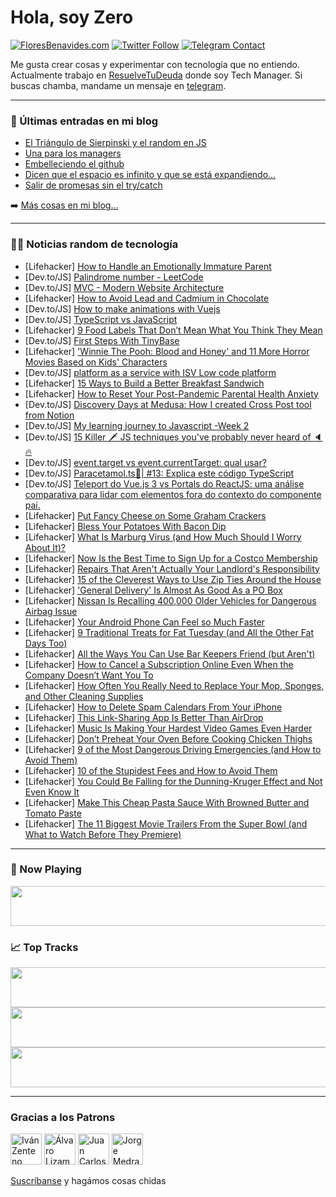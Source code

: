 # Hola, soy Zero

[![FloresBenavides.com](https://img.shields.io/website?down_message=oops&label=MiBlog&style=for-the-badge&up_message=online&url=https%3A%2F%2Ffloresbenavides.com)](https://floresbenavides.com) [![Twitter Follow](https://img.shields.io/twitter/follow/ZeroDragon?color=%231DA1F2&label=Follow&logo=twitter&logoColor=ffffff&style=for-the-badge)](https://twitter.com/zerodragon) [![Telegram Contact](https://img.shields.io/badge/escr%C3%ADbeme-ZeroDragon-%2326A5E4?style=for-the-badge&logo=telegram)](https://t.me/zerodragon)

Me gusta crear cosas y experimentar con tecnología que no entiendo.
Actualmente trabajo en [ResuelveTuDeuda](http://github.com/resuelve) donde soy Tech Manager.
Si buscas chamba, mandame un mensaje en [telegram](https://t.me/zerodragon).

---

### 📕 Últimas entradas en mi blog
<!-- BLOG-POST-LIST:START -->
- [El Triángulo de Sierpinski y el random en JS](https://floresbenavides.com/el-triangulo-de-sierpinski-y-el-random-en-js/)
- [Una para los managers](https://floresbenavides.com/una-para-los-managers/)
- [Embelleciendo el github](https://floresbenavides.com/embelleciendo-el-github/)
- [Dicen que el espacio es infinito y que se está expandiendo…](https://floresbenavides.com/dicen-que-el-espacio-es-infinito-y-que-se-esta-expandiendo/)
- [Salir de promesas sin el try/catch](https://floresbenavides.com/salir-de-promesas-sin-el-try-catch/)
<!-- BLOG-POST-LIST:END -->

➡️ [Más cosas en mi blog...](https://floresbenavides.com)

---

### 👨‍💻 Noticias random de tecnología
<!-- TECH-POSTS:START -->
- [Lifehacker] [How to Handle an Emotionally Immature Parent](https://lifehacker.com/how-to-handle-an-emotionally-immature-parent-1850122477)
- [Dev.to/JS] [Palindrome number - LeetCode](https://dev.to/zuzexx/palindrome-number-leetcode-103o)
- [Dev.to/JS] [MVC - Modern Website Architecture](https://dev.to/sarahadewale/mvc-modern-website-architecture-1j6l)
- [Lifehacker] [How to Avoid Lead and Cadmium in Chocolate](https://lifehacker.com/how-to-avoid-lead-and-cadmium-in-chocolate-1850120929)
- [Dev.to/JS] [How to make animations with Vuejs](https://dev.to/andrewzach/how-to-make-animations-with-vuejs-jp2)
- [Dev.to/JS] [TypeScript vs JavaScript](https://dev.to/mujtaba4li/typescript-vs-javascript-121j)
- [Lifehacker] [9 Food Labels That Don’t Mean What You Think They Mean](https://lifehacker.com/9-food-labels-that-don-t-mean-what-you-think-they-mean-1850121752)
- [Dev.to/JS] [First Steps With TinyBase](https://dev.to/parenttobias/first-steps-with-tinybase-1ola)
- [Lifehacker] [&#39;Winnie The Pooh: Blood and Honey&#39; and 11 More Horror Movies Based on Kids&#39; Characters](https://lifehacker.com/winnie-the-pooh-blood-and-honey-and-11-more-horror-mov-1850121061)
- [Dev.to/JS] [platform as a service with ISV Low code platform](https://dev.to/laradissouza99/platform-as-a-service-with-isv-low-code-platform-2c11)
- [Lifehacker] [15 Ways to Build a Better Breakfast Sandwich](https://lifehacker.com/15-ways-to-build-a-better-breakfast-sandwich-1850119709)
- [Lifehacker] [How to Reset Your Post-Pandemic Parental Health Anxiety](https://lifehacker.com/how-to-reset-your-post-pandemic-parental-health-anxiety-1850117622)
- [Dev.to/JS] [Discovery Days at Medusa: How I created Cross Post tool from Notion](https://dev.to/medusajs/discovery-days-at-medusa-how-i-created-cross-post-tool-from-notion-491j)
- [Dev.to/JS] [My learning journey to Javascript -Week 2](https://dev.to/hmmalic/my-learning-journey-to-javascript-week-2-58b9)
- [Dev.to/JS] [15 Killer 🗡 JS techniques you&#39;ve probably never heard of 🔈🔥](https://dev.to/ironcladdev/15-killer-js-techniques-youve-probably-never-heard-of-1lgp)
- [Dev.to/JS] [event.target vs event.currentTarget: qual usar?](https://dev.to/demenezes/eventtarget-vs-eventcurrenttarget-qual-usar-4m7e)
- [Dev.to/JS] [Paracetamol.ts💊| #13: Explica este código TypeScript](https://dev.to/duxtech/paracetamolts-13-explica-este-codigo-typescript-1c87)
- [Dev.to/JS] [Teleport do Vue.js 3 vs Portals do ReactJS: uma análise comparativa para lidar com elementos fora do contexto do componente pai.](https://dev.to/jow/teleport-do-vuejs-3-vs-portals-do-reactjs-uma-analise-comparativa-para-lidar-com-elementos-fora-do-contexto-do-componente-pai-2n3j)
- [Lifehacker] [Put Fancy Cheese on Some Graham Crackers](https://lifehacker.com/put-fancy-cheese-on-some-graham-crackers-1850119525)
- [Lifehacker] [Bless Your Potatoes With Bacon Dip](https://lifehacker.com/bless-your-potatoes-with-bacon-dip-1850119698)
- [Lifehacker] [What Is Marburg Virus &lpar;and How Much Should I Worry About It&rpar;?](https://lifehacker.com/what-is-marburg-virus-and-how-much-should-i-worry-abou-1850119986)
- [Lifehacker] [Now Is the Best Time to Sign Up for a Costco Membership](https://lifehacker.com/now-is-the-best-time-to-sign-up-for-a-costco-membership-1850119198)
- [Lifehacker] [Repairs That Aren&#39;t Actually Your Landlord&#39;s Responsibility](https://lifehacker.com/repairs-that-arent-actually-your-landlords-responsibili-1850118214)
- [Lifehacker] [15 of the Cleverest Ways to Use Zip Ties Around the House](https://lifehacker.com/15-of-the-cleverest-ways-to-use-zip-ties-around-the-hou-1850117768)
- [Lifehacker] [&#39;General Delivery&#39; Is Almost As Good As a PO Box](https://lifehacker.com/general-delivery-is-almost-as-good-as-a-po-box-1850118313)
- [Lifehacker] [Nissan Is Recalling 400,000 Older Vehicles for Dangerous Airbag Issue](https://lifehacker.com/nissan-is-recalling-400-000-older-vehicles-for-dangerou-1850118242)
- [Lifehacker] [Your Android Phone Can Feel so Much Faster](https://lifehacker.com/your-android-phone-can-feel-so-much-faster-1850118629)
- [Lifehacker] [9 Traditional Treats for Fat Tuesday &lpar;and All the Other Fat Days Too&rpar;](https://lifehacker.com/9-traditional-treats-for-fat-tuesday-and-all-the-other-1850118038)
- [Lifehacker] [All the Ways You Can Use Bar Keepers Friend &lpar;but Aren&#39;t&rpar;](https://lifehacker.com/all-the-ways-you-can-use-bar-keepers-friend-but-arent-1850117590)
- [Lifehacker] [How to Cancel a Subscription Online Even When the Company Doesn’t Want You To](https://lifehacker.com/how-to-cancel-a-subscription-online-even-when-the-compa-1850117577)
- [Lifehacker] [How Often You Really Need to Replace Your Mop, Sponges, and Other Cleaning Supplies](https://lifehacker.com/how-often-you-really-need-to-replace-your-mop-sponges-1850117996)
- [Lifehacker] [How to Delete Spam Calendars From Your iPhone](https://lifehacker.com/how-to-delete-spam-calendars-from-your-iphone-1849958726)
- [Lifehacker] [This Link-Sharing App Is Better Than AirDrop](https://lifehacker.com/this-link-sharing-app-is-better-than-airdrop-1850116921)
- [Lifehacker] [Music Is Making Your Hardest Video Games Even Harder](https://lifehacker.com/music-is-making-your-hardest-video-games-even-harder-1850115998)
- [Lifehacker] [Don’t Preheat Your Oven Before Cooking Chicken Thighs](https://lifehacker.com/don-t-preheat-your-oven-before-cooking-chicken-thighs-1850115340)
- [Lifehacker] [9 of the Most Dangerous Driving Emergencies &lpar;and How to Avoid Them&rpar;](https://lifehacker.com/9-of-the-most-dangerous-driving-emergencies-and-how-to-1850115196)
- [Lifehacker] [10 of the Stupidest Fees and How to Avoid Them](https://lifehacker.com/10-of-the-biggest-bullshit-fees-and-how-to-avoid-payin-1850114840)
- [Lifehacker] [You Could Be Falling for the Dunning-Kruger Effect and Not Even Know It](https://lifehacker.com/you-could-be-falling-for-the-dunning-kruger-effect-and-1850113520)
- [Lifehacker] [Make This Cheap Pasta Sauce With Browned Butter and Tomato Paste](https://lifehacker.com/make-this-cheap-pasta-sauce-with-browned-butter-and-tom-1850114507)
- [Lifehacker] [The 11 Biggest Movie Trailers From the Super Bowl &lpar;and What to Watch Before They Premiere&rpar;](https://lifehacker.com/the-11-biggest-movie-trailers-from-the-super-bowl-and-1850112794)<!-- TECH-POSTS:END -->

---

### 🎵 Now Playing
<a href="https://spotify-now-playing-dun.vercel.app/now-playing?open"><img src="https://spotify-now-playing-dun.vercel.app/now-playing" width="540" height="64"></a>

### 📈 Top Tracks
<a href="https://spotify-now-playing-dun.vercel.app/top-tracks?i=1&open"><img src="https://spotify-now-playing-dun.vercel.app/top-tracks?i=1" width="540" height="64"></a>
<a href="https://spotify-now-playing-dun.vercel.app/top-tracks?i=2&open"><img src="https://spotify-now-playing-dun.vercel.app/top-tracks?i=2" width="540" height="64"></a>
<a href="https://spotify-now-playing-dun.vercel.app/top-tracks?i=3&open"><img src="https://spotify-now-playing-dun.vercel.app/top-tracks?i=3" width="540" height="64"></a>

---

### Gracias a los Patrons
[<img src="https://avatars.githubusercontent.com/u/243380?v=4" alt="Iván Zenteno" width="50px">](https://github.com/k001) [<img src="https://avatars.githubusercontent.com/u/19955639?v=4" alt="Álvaro Lizama" width="50px">](https://github.com/alvarolizama) [<img src="https://avatars.githubusercontent.com/u/2718753?v=4" alt="Juan Carlos Ruiz" width="50px">](https://github.com/JuanCrg90) [<img src="https://avatars.githubusercontent.com/u/37025?v=4" alt="Jorge Medrano" width="50px">](https://github.com/h1pp1e) 

[Suscríbanse](https://www.patreon.com/zerodragon) y hagámos cosas chidas
